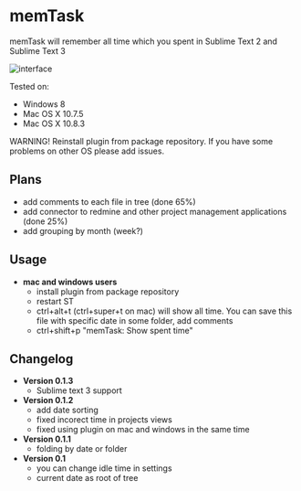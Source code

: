 memTask
=======

memTask will remember all time which you spent in Sublime Text 2 and Sublime Text 3

![interface](https://dl.dropbox.com/u/3478999/different/memTask.PNG "interface")

Tested on:
  - Windows 8
  - Mac OS X 10.7.5
  - Mac OS X 10.8.3

WARNING! Reinstall plugin from package repository.
If you have some problems on other OS please add issues.

## Plans
  - add comments to each file in tree (done 65%)
  - add connector to redmine and other project management applications (done 25%)
  - add grouping by month (week?)

## Usage
  - **mac and windows users**
    - install plugin from package repository
    - restart ST
    - ctrl+alt+t (ctrl+super+t on mac) will show all time. You can save this file with specific date in some folder, add comments
    - ctrl+shift+p "memTask: Show spent time"

## Changelog
  - **Version 0.1.3**
    - Sublime text 3 support
  - **Version 0.1.2**
    - add date sorting
    - fixed incorect time in projects views
    - fixed using plugin on mac and windows in the same time
  - **Version 0.1.1**
    - folding by date or folder
  - **Version 0.1**
    - you can change idle time in settings
    - current date as root of tree
